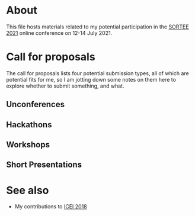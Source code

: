 # About

This file hosts materials related to my potential participation in the [SORTEE 2021](http://web.archive.org/web/20210601224641/https://www.sortee.org/events/) online conference on 12-14 July 2021.

# Call for proposals

The call for proposals lists four potential submission types, all of which are potential fits for me, so I am jotting down some notes on them here to explore whether to submit something, and what.

## Unconferences

## Hackathons

## Workshops

## Short Presentations

# See also 

* My contributions to [ICEI 2018](https://github.com/Daniel-Mietchen/events/blob/master/ICEI2018.md)
